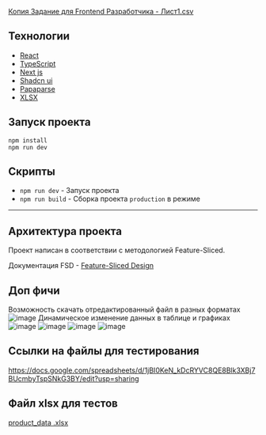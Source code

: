 [Копия Задание для Frontend Разработчика - Лист1.csv](https://github.com/user-attachments/files/17155990/Frontend.-.1.csv)
## Технологии
- [React](https://react.dev/)
- [TypeScript](https://www.typescriptlang.org/)
- [Next js](https://nextjs.org/)
- [Shadcn ui ](https://ui.shadcn.com/)
- [Papaparse](https://www.npmjs.com/package/papaparse)
- [XLSX](https://www.npmjs.com/package/xlsx)
## Запуск проекта

```console
npm install
npm run dev 
```
## Скрипты
- `npm run dev` - Запуск проекта
- `npm run build` - Сборка проекта `production` в режиме


---

## Архитектура проекта

Проект написан в соответствии с методологией Feature-Sliced.

Документация FSD - [Feature-Sliced Design](https://feature-sliced.design/)

## Доп фичи
Возможность скачать отредактированный файл в разных форматах ![image](https://github.com/user-attachments/assets/1df5281e-eca6-41f9-99c8-6dd463fb6545)
Динамическое изменение данных в таблице и графиках ![image](https://github.com/user-attachments/assets/828a5c64-d388-4ae1-8cfd-d9b1f1750d27) ![image](https://github.com/user-attachments/assets/83e9792e-789b-4448-80d2-193f42e36184)
 ![image](https://github.com/user-attachments/assets/7afe0f96-99ac-4ea8-b5db-6f836e74454d) ![image](https://github.com/user-attachments/assets/01d4941d-4da2-4b3f-9eea-67c452c54ffb)

## Ссылки на файлы для тестирования 
https://docs.google.com/spreadsheets/d/1jBI0KeN_kDcRYVC8QE8Blk3XBj7BUcmbyTspSNkG3BY/edit?usp=sharing

## Файл xlsx для тестов 
[product_data .xlsx](https://github.com/user-attachments/files/17155987/product_data.xlsx)






